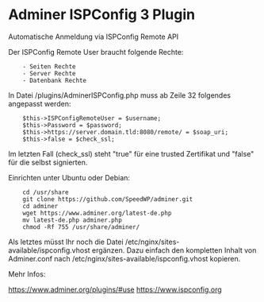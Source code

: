 # Adminer ISPConfig 3 Plugin

Automatische Anmeldung via ISPConfig Remote API

Der ISPConfig Remote User braucht folgende Rechte:

        - Seiten Rechte
        - Server Rechte
        - Datenbank Rechte

In Datei /plugins/AdminerISPConfig.php muss ab Zeile 32 folgendes angepasst werden:

        $this->ISPConfigRemoteUser = $username;
        $this->Password = $password;
        $this->https://server.domain.tld:8080/remote/ = $soap_uri;
        $this->false = $check_ssl;
       
Im letzten Fall (check_ssl) steht "true" für eine trusted Zertifikat und "false" für die selbst signierten.

Einrichten unter Ubuntu oder Debian:

        cd /usr/share
        git clone https://github.com/SpeedWP/adminer.git
        cd adminer
        wget https://www.adminer.org/latest-de.php
        mv latest-de.php adminer.php
        chmod -Rf 755 /usr/share/adminer/
        
Als letztes müsst Ihr noch die Datei /etc/nginx/sites-available/ispconfig.vhost ergänzen. Dazu einfach den kompletten Inhalt von Adminer.conf nach /etc/nginx/sites-available/ispconfig.vhost kopieren.

Mehr Infos:

https://www.adminer.org/plugins/#use
https://www.ispconfig.org
